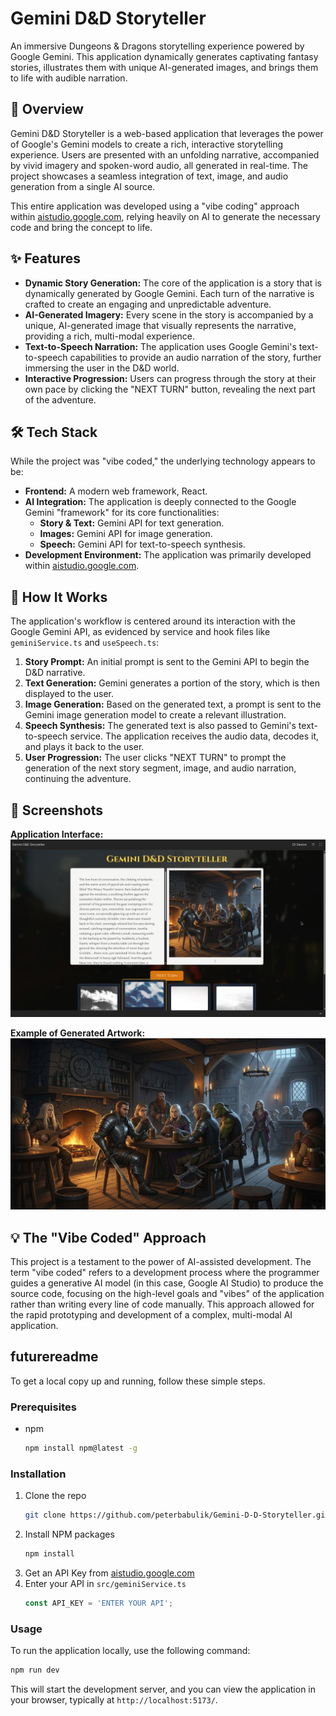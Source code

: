 # Gemini D&D Storyteller

An immersive Dungeons & Dragons storytelling experience powered by Google Gemini. This application dynamically generates captivating fantasy stories, illustrates them with unique AI-generated images, and brings them to life with audible narration.

## 📖 Overview

Gemini D&D Storyteller is a web-based application that leverages the power of Google's Gemini models to create a rich, interactive storytelling experience. Users are presented with an unfolding narrative, accompanied by vivid imagery and spoken-word audio, all generated in real-time. The project showcases a seamless integration of text, image, and audio generation from a single AI source.

This entire application was developed using a "vibe coding" approach within [aistudio.google.com](https://aistudio.google.com), relying heavily on AI to generate the necessary code and bring the concept to life.

## ✨ Features

*   **Dynamic Story Generation:** The core of the application is a story that is dynamically generated by Google Gemini. Each turn of the narrative is crafted to create an engaging and unpredictable adventure.
*   **AI-Generated Imagery:** Every scene in the story is accompanied by a unique, AI-generated image that visually represents the narrative, providing a rich, multi-modal experience.
*   **Text-to-Speech Narration:** The application uses Google Gemini's text-to-speech capabilities to provide an audio narration of the story, further immersing the user in the D&D world.
*   **Interactive Progression:** Users can progress through the story at their own pace by clicking the "NEXT TURN" button, revealing the next part of the adventure.

## 🛠️ Tech Stack

While the project was "vibe coded," the underlying technology appears to be:

*   **Frontend:** A modern web framework, React.
*   **AI Integration:** The application is deeply connected to the Google Gemini "framework" for its core functionalities:
    *   **Story & Text:** Gemini API for text generation.
    *   **Images:** Gemini API for image generation.
    *   **Speech:** Gemini API for text-to-speech synthesis.
*   **Development Environment:** The application was primarily developed within [aistudio.google.com](https://aistudio.google.com).

## 🚀 How It Works

The application's workflow is centered around its interaction with the Google Gemini API, as evidenced by service and hook files like `geminiService.ts` and `useSpeech.ts`:

1.  **Story Prompt:** An initial prompt is sent to the Gemini API to begin the D&D narrative.
2.  **Text Generation:** Gemini generates a portion of the story, which is then displayed to the user.
3.  **Image Generation:** Based on the generated text, a prompt is sent to the Gemini image generation model to create a relevant illustration.
4.  **Speech Synthesis:** The generated text is also passed to Gemini's text-to-speech service. The application receives the audio data, decodes it, and plays it back to the user.
5.  **User Progression:** The user clicks "NEXT TURN" to prompt the generation of the next story segment, image, and audio narration, continuing the adventure.

## 📸 Screenshots

**Application Interface:**
![Gemini D&D Storyteller Application](https://raw.githubusercontent.com/peterbabulik/Gemini-D-D-Storyteller/main/picture2.png)

**Example of Generated Artwork:**
![Fantasy Tavern Scene](https://raw.githubusercontent.com/peterbabulik/Gemini-D-D-Storyteller/main/picture1.jpeg)

## 💡 The "Vibe Coded" Approach

This project is a testament to the power of AI-assisted development. The term "vibe coded" refers to a development process where the programmer guides a generative AI model (in this case, Google AI Studio) to produce the source code, focusing on the high-level goals and "vibes" of the application rather than writing every line of code manually. This approach allowed for the rapid prototyping and development of a complex, multi-modal AI application.

##  futurereadme
To get a local copy up and running, follow these simple steps.

### Prerequisites

*   npm
    ```sh
    npm install npm@latest -g
    ```

### Installation

1.  Clone the repo
    ```sh
    git clone https://github.com/peterbabulik/Gemini-D-D-Storyteller.git
    ```
2.  Install NPM packages
    ```sh
    npm install
    ```
3.  Get an API Key from [aistudio.google.com](https://aistudio.google.com)
4.  Enter your API in `src/geminiService.ts`
    ```js
    const API_KEY = 'ENTER YOUR API';
    ```

### Usage

To run the application locally, use the following command:

```sh
npm run dev
```

This will start the development server, and you can view the application in your browser, typically at `http://localhost:5173/`.
